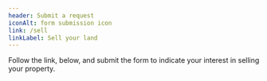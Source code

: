 ```yaml
---
header: Submit a request
iconAlt: form submission icon
link: /sell
linkLabel: Sell your land
---
```


Follow the link, below, and submit the form to indicate your interest in selling your property.